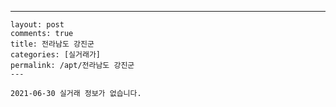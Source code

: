 ---
    layout: post
    comments: true
    title: 전라남도 강진군
    categories: [실거래가]
    permalink: /apt/전라남도 강진군
    ---

    2021-06-30 실거래 정보가 없습니다.

    